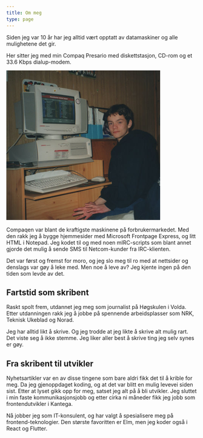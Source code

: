 ```yaml
---
title: Om meg
type: page
---
```


Siden jeg var 10 år har jeg alltid vært opptatt av datamaskiner og alle mulighetene det gir.

Her sitter jeg med min Compaq Presario med diskettstasjon, CD-rom og et 33.6 Kbps dialup-modem.

![Jeg som 11 åring foran en gammel datamaskin fra 90-tallet](/images/page/lillo-compaq.jpg)

Compaqen var blant de kraftigste maskinene på forbrukermarkedet. Med den rakk jeg å bygge hjemmesider med Microsoft Frontpage Express, og litt HTML i Notepad. Jeg kodet til og med noen mIRC-scripts som blant annet gjorde det mulig å sende SMS til Netcom-kunder fra IRC-klienten.

Det var først og fremst for moro, og jeg slo meg til ro med at nettsider og denslags var gøy å leke med. Men noe å leve av? Jeg kjente ingen på den tiden som levde av det.

## Fartstid som skribent

Raskt spolt frem, utdannet jeg meg som journalist på Høgskulen i Volda. Etter utdanningen rakk jeg å jobbe på spennende arbeidsplasser som NRK, Teknisk Ukeblad og Norad.

Jeg har alltid likt å skrive. Og jeg trodde at jeg likte å skrive alt mulig rart. Det viste seg å ikke stemme. Jeg liker aller best å skrive ting jeg selv synes er gøy.


## Fra skribent til utvikler

Nyhetsartikler var en av disse tingene som bare aldri fikk det til å krible for meg. Da jeg gjenoppdaget koding, og at det var blitt en mulig levevei siden sist. Etter at lyset gikk opp for meg, satset jeg alt på å bli utvikler. Jeg sluttet i min faste kommunikasjonsjobb og etter cirka ni måneder fikk jeg jobb som frontendutvikler i Kantega.

Nå jobber jeg som IT-konsulent, og har valgt å spesialisere meg på frontend-teknologier. Den største favoritten er Elm, men jeg koder også i React og Flutter.



